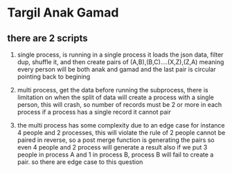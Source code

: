# Targil Anak Gamad

## there are 2 scripts
1. single process,  is running in a single process
it loads the json data, filter dup, shuffle it, and then create pairs of
(A,B),(B,C)....(X,Z),(Z,A)
meaning every person will be both anak and gamad and the last pair is circular pointing back to begining

2. multi process, get the data before running the subprocess,
   there is limitation on when the split of data will create a process with a single person, this will crash, so number of records must be 2 or more in each process
   if a process has a single record it cannot pair
   
3. the multi process has some complexity due to an edge case for instance 4 people and 2 processes, this will violate the rule of 2 people cannot be paired in reverse, so a post merge function is generating the pairs so even 4 people and 2 process will generate a result
   also if we put 3 people in process A and 1 in process B, process B will fail to create a pair. 
   so there are edge case to this question

   

   
